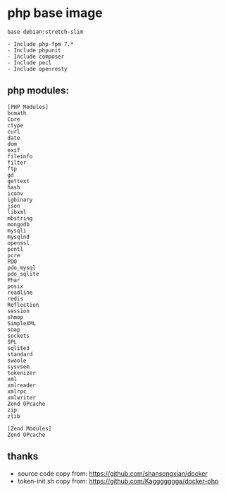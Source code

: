 # php base image
`base debian:stretch-slim`
```
- Include php-fpm 7.*
- Include phpunit
- Include composer
- Include pecl
- Include openresty
```
## php modules:
```
[PHP Modules]
bcmath
Core
ctype
curl
date
dom
exif
fileinfo
filter
ftp
gd
gettext
hash
iconv
igbinary
json
libxml
mbstring
mongodb
mysqli
mysqlnd
openssl
pcntl
pcre
PDO
pdo_mysql
pdo_sqlite
Phar
posix
readline
redis
Reflection
session
shmop
SimpleXML
soap
sockets
SPL
sqlite3
standard
swoole
sysvsem
tokenizer
xml
xmlreader
xmlrpc
xmlwriter
Zend OPcache
zip
zlib

[Zend Modules]
Zend OPcache
```
## thanks
- source code copy from: <https://github.com/shansongxian/docker>
- token-init.sh copy from:  <https://github.com/Kaggggggga/docker-php>
